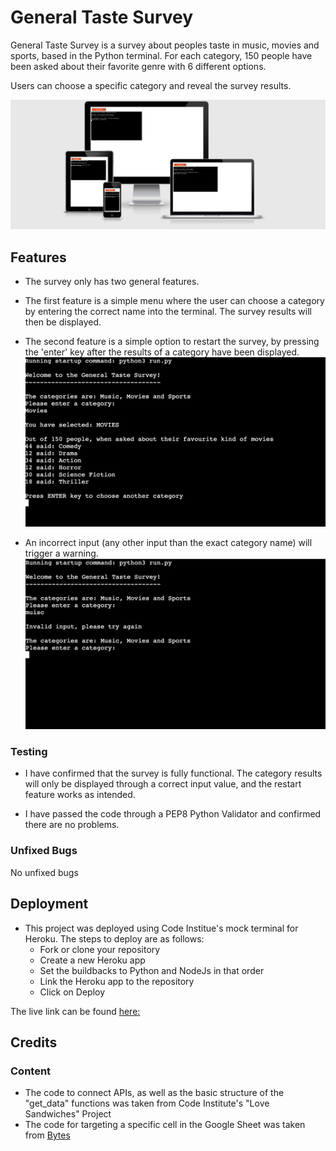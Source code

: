# General Taste Survey

General Taste Survey is a survey about peoples taste in music, movies and sports, based in the Python terminal.
For each category, 150 people have been asked about their favorite genre with 6 different options.

Users can choose a specific category and reveal the survey results.

![Starting menu](media/responsive.png)

## **Features**
  - The survey only has two general features.
  - The first feature is a simple menu where the user can choose a category by entering the correct name into the terminal. The survey results will then be displayed.
  - The second feature is a simple option to restart the survey, by pressing the 'enter' key after the results of a category have been displayed.
  ![Survey Restart](media/restart.png)

  - An incorrect input (any other input than the exact category name) will trigger a warning.
  ![Incorrect input](media/invalid.png)


### Testing

- I have confirmed that the survey is fully functional. The category results will only be displayed through a correct input value, and the restart feature works as intended.

- I have passed the code through a PEP8 Python Validator and confirmed there are no problems.

### Unfixed Bugs
No unfixed bugs

## Deployment

- This project was deployed using Code Institue's mock terminal for Heroku. The steps to deploy are as follows:
    - Fork or clone your repository
    - Create a new Heroku app
    - Set the buildbacks to Python and NodeJs in that order
    - Link the Heroku app to the repository
    - Click on Deploy

The live link can be found [here:](https://general-taste-survey.herokuapp.com/)

## Credits

### Content
- The code to connect APIs, as well as the basic structure of the "get_data" functions was taken from Code Institute's "Love Sandwiches" Project
- The code for targeting a specific cell in the Google Sheet was taken from [Bytes](https://bytes.com/topic/python/answers/926844-get-cell-value-google-spreadsheets)